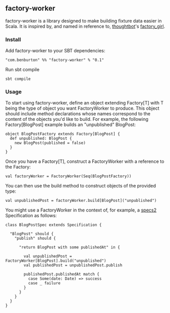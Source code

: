 ## factory-worker

factory-worker is a library designed to make building fixture data easier in Scala. It is inspired by, and named in reference to, [thoughtbot](http://www.thoughtbot.com/community)'s [factory_girl](https://github.com/thoughtbot/factory_girl).

### Install

Add factory-worker to your SBT dependencies:

    "com.benburton" %% "factory-worker" % "0.1"
    
Run sbt compile

    sbt compile

### Usage

To start using factory-worker, define an object extending Factory[T] with T being the type of object you want FactoryWorker to produce. This object should include method declarations whose names correspond to the content of the objects you'd like to build. For example, the following Factory[BlogPost] example builds an "unpublished" BlogPost:

    object BlogPostFactory extends Factory[BlogPost] {
      def unpublished: BlogPost {
        new BlogPost(published = false)
      }
    }


Once you have a Factory[T], construct a FactoryWorker with a reference to the Factory:

    val factoryWorker = FactoryWorker(Seq(BlogPostFactory))


You can then use the build method to construct objects of the provided type:

    val unpublishedPost = factoryWorker.build[BlogPost]("unpublished")


You might use a FactoryWorker in the context of, for example, a [specs2](http://etorreborre.github.io/specs2/) Specification as follows:

    class BlogPostSpec extends Specification {
      
      "BlogPost" should {
        "publish" should {
          
          "return BlogPost with some publishedAt" in {

            val unpublishedPost = FactoryWorker[BlogPost].build("unpublished")
            val publishedPost = unpublishedPost.publish

            publishedPost.publishedAt match {
              case Some(date: Date) => success
              case _ failure
            }
          }
        }
      }
    }

